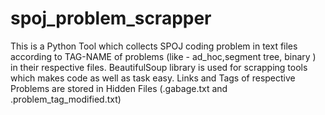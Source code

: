 # spoj_problem_scrapper
This is a Python Tool which collects SPOJ coding problem in text files according to TAG-NAME of problems (like - ad_hoc,segment tree, binary ) in their respective files.
   BeautifulSoup library is used for scrapping tools which makes code as well as task easy.
Links and Tags of respective Problems are stored in Hidden Files (.gabage.txt and .problem_tag_modified.txt)



